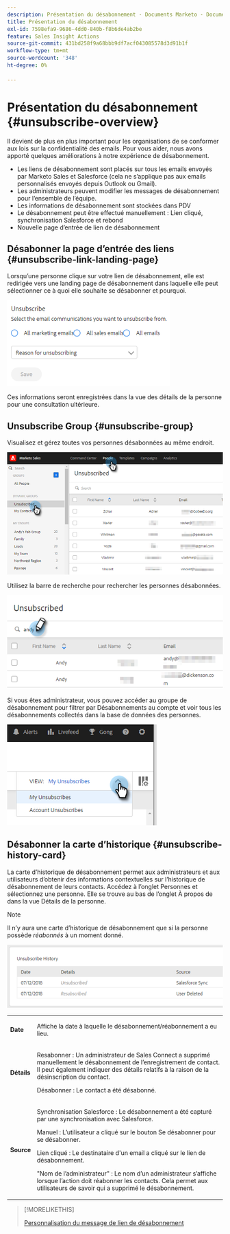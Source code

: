 ```yaml
---
description: Présentation du désabonnement - Documents Marketo - Documentation du produit
title: Présentation du désabonnement
exl-id: 7598efa9-9686-4dd0-840b-f8b6de4ab2be
feature: Sales Insight Actions
source-git-commit: 431bd258f9a68bbb9df7acf043085578d3d91b1f
workflow-type: tm+mt
source-wordcount: '348'
ht-degree: 0%

---
```


# Présentation du désabonnement {#unsubscribe-overview}

Il devient de plus en plus important pour les organisations de se conformer aux lois sur la confidentialité des emails. Pour vous aider, nous avons apporté quelques améliorations à notre expérience de désabonnement.

* Les liens de désabonnement sont placés sur tous les emails envoyés par Marketo Sales et Salesforce (cela ne s’applique pas aux emails personnalisés envoyés depuis Outlook ou Gmail).
* Les administrateurs peuvent modifier les messages de désabonnement pour l’ensemble de l’équipe.
* Les informations de désabonnement sont stockées dans PDV
* Le désabonnement peut être effectué manuellement : Lien cliqué, synchronisation Salesforce et rebond
* Nouvelle page d’entrée de lien de désabonnement

## Désabonner la page d’entrée des liens {#unsubscribe-link-landing-page}

Lorsqu’une personne clique sur votre lien de désabonnement, elle est redirigée vers une landing page de désabonnement dans laquelle elle peut sélectionner ce à quoi elle souhaite se désabonner et pourquoi.

![](assets/unsubscribe-overview-1.png)

Ces informations seront enregistrées dans la vue des détails de la personne pour une consultation ultérieure.

## Unsubscribe Group {#unsubscribe-group}

Visualisez et gérez toutes vos personnes désabonnées au même endroit.

![](assets/unsubscribe-overview-2.png)

Utilisez la barre de recherche pour rechercher les personnes désabonnées.

![](assets/unsubscribe-overview-3.png)

Si vous êtes administrateur, vous pouvez accéder au groupe de désabonnement pour filtrer par Désabonnements au compte et voir tous les désabonnements collectés dans la base de données des personnes.

![](assets/unsubscribe-overview-4.png)

## Désabonner la carte d’historique {#unsubscribe-history-card}

La carte d’historique de désabonnement permet aux administrateurs et aux utilisateurs d’obtenir des informations contextuelles sur l’historique de désabonnement de leurs contacts. Accédez à l’onglet Personnes et sélectionnez une personne. Elle se trouve au bas de l’onglet À propos de dans la vue Détails de la personne.

>[!NOTE]
>
>Il n’y aura une carte d’historique de désabonnement que si la personne possède _réabonnés_ à un moment donné.

![](assets/unsubscribe-overview-5.png)

<table> 
 <colgroup> 
  <col> 
  <col> 
 </colgroup> 
 <tbody> 
  <tr> 
   <td><strong>Date</strong></td> 
   <td><p>Affiche la date à laquelle le désabonnement/réabonnement a eu lieu.</p></td> 
  </tr> 
  <tr> 
   <td><strong>Détails</strong></td> 
   <td><p>Resabonner : Un administrateur de Sales Connect a supprimé manuellement le désabonnement de l’enregistrement de contact. Il peut également indiquer des détails relatifs à la raison de la désinscription du contact.</p><p>Désabonner : Le contact a été désabonné.</p></td> 
  </tr> 
  <tr> 
   <td><strong>Source</strong></td> 
   <td><p>Synchronisation Salesforce : Le désabonnement a été capturé par une synchronisation avec Salesforce.</p><p>Manuel : L’utilisateur a cliqué sur le bouton Se désabonner pour se désabonner.</p><p>Lien cliqué : Le destinataire d'un email a cliqué sur le lien de désabonnement.</p><p>"Nom de l’administrateur" : Le nom d’un administrateur s’affiche lorsque l’action doit réabonner les contacts. Cela permet aux utilisateurs de savoir qui a supprimé le désabonnement.</p></td> 
  </tr> 
 </tbody> 
</table>

>[!MORELIKETHIS]
>
>[Personnalisation du message de lien de désabonnement](/help/marketo/product-docs/marketo-sales-insight/actions/email/unsubscribes/customize-unsubscribe-link-message.md)
